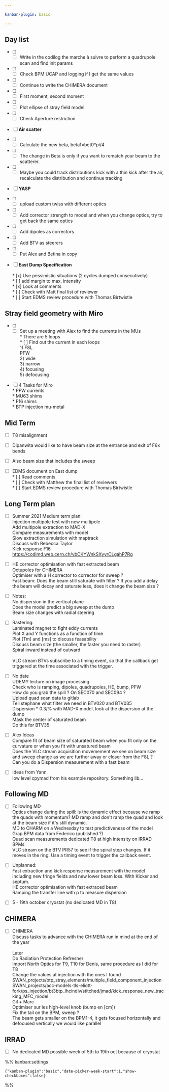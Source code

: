 ```yaml
---

kanban-plugin: basic

---
```


## Day list

- [ ] * [ ] Write in the codilog the marche à suivre to perform a quadrupole scan and find init params
- [ ] * [ ] Check BPM UCAP and logging if I get the same values
- [ ] * [ ] Continue to write the CHIMERA document
- [ ] * [ ] First moment, second moment
- [ ] * [ ] Plot ellipse of stray field model
- [ ] * [ ] Check Aperture restriction
- [ ] **Air scatter**
- [ ] * [ ] Calculate the new beta, beta1=bet0*pi/4
- [ ] * [ ] The change in Beta is only if you want to rematch your beam to the scatterer.
- [ ] * [ ] Maybe you could track distributions kick with a thin kick after the air, recalculate the distribution and continue tracking
- [ ] **YASP**
- [ ] * [ ] upload custom twiss with different optics
- [ ] * [ ] Add corrector strength to model and when you change optics, try to get back the same optics
- [ ] * [ ] Add dipoles as correctors
- [ ] * [ ] Add BTV as steerers
- [ ] * [ ] Put Alex and Betina in copy
- [ ] **East Dump Specification**<br><br>* [x] Use pessimistic situations (2 cycles dumped consecutively)<br>* [ ] add margin to max. intensity<br>* [x] Look at comments<br>* [ ] Check with Matt final list of reviewer<br>* [ ] Start EDMS review procedure with Thomas Birtwistle


## Stray field geometry with Miro

- [ ] * [ ] Set up a meeting with Alex to find the currents in the MUs<br>* There are 5 loops<br>* [ ] Find out the current in each loops<br>1) F8L<br>PFW<br>2) wide<br>3) narrow<br>4) focusing<br>5) defocusing
- [ ] 4 Tasks for Miro<br>* PFW currents<br>* MU63 shims<br>* F16 shims<br>* BTP injection mu-metal


## Mid Term

- [ ] T8 misalignment
- [ ] Dipanwita would like to have beam size at the entrance and exit of F6x bends
- [ ] Also beam size that includes the sweep
- [ ] EDMS document on East dump<br>* [ ] Read comments<br>* [ ] Check with Matthew the final list of reviewers<br>* [ ] Start EDMS review procedure with Thomas Birtwistle


## Long Term plan

- [ ] Summer 2021 Medium term plan:<br>Injection multipole test with new multipole<br>Add multipole extraction to MAD-X<br>Compare measurements with model<br>Slow extraction simulation with maptrack<br>Discuss with Rebecca Taylor<br>Kick response F16 https://codimd.web.cern.ch/vbCKYWnkSXyyrCLgahP7Rg
- [ ] HE corrector optimisation with fast extracted beam<br>Octupoles for CHIMERA<br>Optimiser with a H corrector to corrector for sweep ?<br>Fast beam: Does the beam still saturate with filter ? If you add a delay the beam will decay and saturate less, does it change the beam size ?
- [ ] Notes:<br>No dispersion in the vertical plane<br>Does the model predict a big sweep at the dump<br>Beam size changes with radial steering
- [ ] Rastering:<br>Laminated magnet to fight eddy currents<br>Plot X and Y functions as a function of time<br>Plot [Tm] and [ms] to discuss feasability<br>Discuss beam size (the smaller, the faster you need to raster)<br>Spiral inward instead of outward<br><br>VLC stream BTVs subscribe to a timing event, so that the callback get triggered at the time associated with the trigger.
- [ ] No date<br>UDEMY lecture on image processing<br>Check who is ramping, dipoles, quadrupoles, HE, bump, PFW<br>How do you grab the spill ? On SEC070 and SEC094 ?<br>Upload quad scan data to gitlab      <br>Tell stephane what filter we need in BTV020 and BTV035<br>Dispersion * 0.3/% with MAD-X model, look at the dispersion at the dump<br>Mask the center of saturated beam<br>Do this for BTV35
- [ ] Alex Ideas<br>Compare fit of beam size of saturated beam when you fit only on the curvature or when you fit with unsatured beam<br>Does the VLC stream acquisition movemement we see on beam size and sweep change as we are further away or closer from the F8L ?<br>Can you do a Dispersion measurement with a fast beam
- [ ] Ideas from Yann<br>low level cpymad from his example repository. Something lib...


## Following MD

- [ ] Following MD<br>Optics change during the spill: is the dynamic effect because we ramp the quads with momentum? MD ramp and don't ramp the quad and look at the beam size if it's still dynamic.<br>MD to CHARM on a Wednesday to test predictiveness of the model<br>Grap BPM data from Federico (published ?)<br>Quad scan measurements dedicated T8 at high intensity on IRRAD BPMs<br>VLC stream on the BTV PR57 to see if the spiral step changes. If it moves in the ring. Use a timing event to trigger the callback event.
- [ ] Unplanned:<br>Fast extraction and kick response measurement with the model including new fringe fields and new lower beam loss. With Kicker and septum.<br>HE corrector optimisation with fast extraced beam<br>Ramping the transfer line with p to measure dispersion
- [ ] 5 - 19th october cryostat (no dedicated MD in T8)


## CHIMERA

- [ ] CHIMERA<br>Discuss tasks to advance with the CHIMERA run in mind at the end of the year<br><br>Later<br>Do Radiation Protection Refresher<br>Import North Optics for T9, T10 for Denis, same procedure as I did for T8<br>Change the values at injection with the ones I found<br>SWAN_projects/btp_stray_elements/multiple_field_component_injection<br>SWAN_projects/acc-models-tls-eliott-fork/ps_injection/bt3btp_lhcindiv/stitched/jmad/kick_response_new_tracking_MFC_model<br>Gil + Marc<br>Optimiser sur les high-level knob (bump en [cm])<br>Fix the tail on the BPM, sweep ?<br>The beam gets smaller on the BPM1-4, it gets focused horizontally and defocused vertically we would like parallel


## IRRAD

- [ ] No dedicated MD possible week of 5th to 19th oct because of cryostat




%% kanban:settings
```
{"kanban-plugin":"basic","date-picker-week-start":1,"show-checkboxes":false}
```
%%